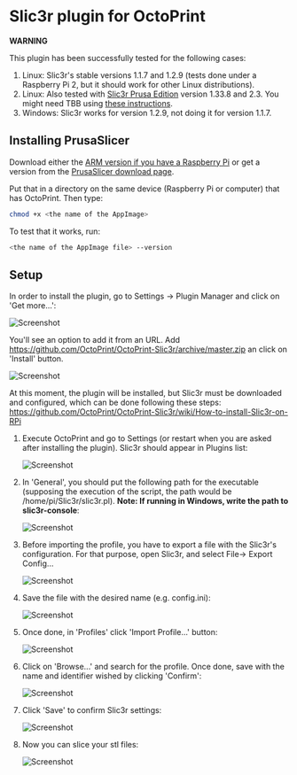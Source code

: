 # Slic3r plugin for OctoPrint

**WARNING**

This plugin has been successfully tested for the following cases:

1. Linux: Slic3r's stable versions 1.1.7 and 1.2.9 (tests done under a Raspberry Pi 2, but it should work for other Linux distributions).
2. Linux: Also tested with [Slic3r Prusa Edition](https://github.com/prusa3d/Slic3r) version 1.33.8 and 2.3.  You might need TBB using [these instructions](https://github.com/OctoPrint/OctoPrint-Slic3r/wiki/How-to-install-Slic3r-on-RPi).
3. Windows: Slic3r works for version 1.2.9, not doing it for version 1.1.7.

## Installing PrusaSlicer

Download either the [ARM version if you have a Raspberry Pi](https://github.com/davidk/PrusaSlicer-ARM.AppImage/releases) or get a version from the [PrusaSlicer download page](https://www.prusa3d.com/prusaslicer/).

Put that in a directory on the same device (Raspberry Pi or computer) that has OctoPrint.  Then type:

```bash
chmod +x <the name of the AppImage>
```

To test that it works, run:

```bash
<the name of the AppImage file> --version
```

## Setup

In order to install the plugin, go to Settings -> Plugin Manager and click on 'Get more...':

![Screenshot](http://imgur.com/9NaAl37.png)

You'll see an option to add it from an URL. Add https://github.com/OctoPrint/OctoPrint-Slic3r/archive/master.zip an click on 'Install' button.

![Screenshot](http://i.imgur.com/lln2TvT.png)

At this moment, the plugin will be installed, but Slic3r must be downloaded and configured, which can be done following these steps: https://github.com/OctoPrint/OctoPrint-Slic3r/wiki/How-to-install-Slic3r-on-RPi

1. Execute OctoPrint and go to Settings (or restart when you are asked after installing the plugin). Slic3r should appear in Plugins list:

   ![Screenshot](http://i.imgur.com/44yDsJ6.png)

2. In 'General', you should put the following path for the executable (supposing the execution of the script, the path would be /home/pi/Slic3r/slic3r.pl). <b>Note: If running in Windows, write the path to slic3r-console</b>:

   ![Screenshot](http://i.imgur.com/1ckQCgL.png)

3. Before importing the profile, you have to export a file with the Slic3r's configuration. For that purpose, open Slic3r, and select File-> Export Config...

   ![Screenshot](http://i.imgur.com/41XFyEI.png)

4. Save the file with the desired name (e.g. config.ini):

   ![Screenshot](http://imgur.com/YzfqRXM.png)

5. Once done, in 'Profiles' click 'Import Profile...' button:

    ![Screenshot](http://imgur.com/HkbO1G8.png)

6. Click on 'Browse...' and search for the profile. Once done, save with the name and identifier wished by clicking 'Confirm':

    ![Screenshot](http://i.imgur.com/7NJmJK3.png)

7. Click 'Save' to confirm Slic3r settings:

    ![Screenshot](http://imgur.com/HkbO1G8.png)

8. Now you can slice your stl files:

    ![Screenshot](http://i.imgur.com/AC1g0un.png)
